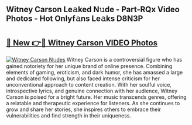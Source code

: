 ## Witney Carson Le𝚊ked N𝚞de - Part-RQx Video Photos - Hot Onlyf𝚊ns Le𝚊ks D8N3P

# <h2><a href="http://ac4540.deff.icu/?id=Witney+Carson">🔗 New 👉🔴 Witney Carson VIDEO Photos</a></h2>

[![Witney Carson N𝚞des](https://i.imgur.com/rIISA9y.gif)](http://ac4540.deff.icu/?id=Witney+Carson)
Witney Carson is a controversial figure who has gained notoriety for her unique brand of online presence. Combining elements of gaming, eroticism, and dark humor, she has amassed a large and dedicated following, but also faced intense criticism for her unconventional approach to content creation. With her soulful voice, introspective lyrics, and genuine connection with her audience, Witney Carson is poised for a bright future. Her music transcends genres, offering a relatable and therapeutic experience for listeners. As she continues to grow and share her stories, she inspires others to embrace their vulnerabilities and find strength in their uniqueness.
